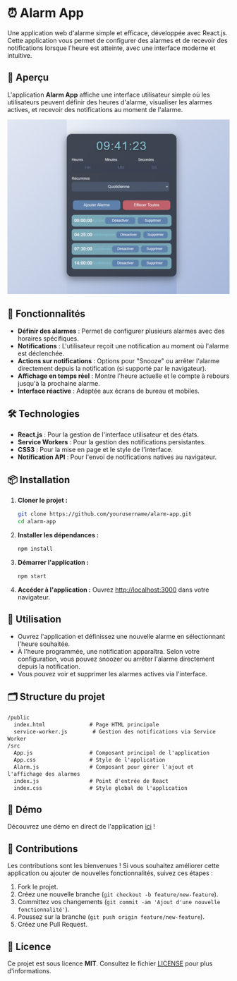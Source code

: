 # ⏰ Alarm App

Une application web d'alarme simple et efficace, développée avec React.js. Cette application vous permet de configurer des alarmes et de recevoir des notifications lorsque l'heure est atteinte, avec une interface moderne et intuitive.

## 🎨 Aperçu

L'application **Alarm App** affiche une interface utilisateur simple où les utilisateurs peuvent définir des heures d'alarme, visualiser les alarmes actives, et recevoir des notifications au moment de l'alarme.

![Alarm App Screenshot](https://github.com/bounyamine/alarm/blob/master/public/screenshots/screen.png)

## 🚀 Fonctionnalités

- **Définir des alarmes** : Permet de configurer plusieurs alarmes avec des horaires spécifiques.
- **Notifications** : L'utilisateur reçoit une notification au moment où l'alarme est déclenchée.
- **Actions sur notifications** : Options pour "Snooze" ou arrêter l'alarme directement depuis la notification (si supporté par le navigateur).
- **Affichage en temps réel** : Montre l'heure actuelle et le compte à rebours jusqu'à la prochaine alarme.
- **Interface réactive** : Adaptée aux écrans de bureau et mobiles.

## 🛠️ Technologies

- **React.js** : Pour la gestion de l'interface utilisateur et des états.
- **Service Workers** : Pour la gestion des notifications persistantes.
- **CSS3** : Pour la mise en page et le style de l'interface.
- **Notification API** : Pour l'envoi de notifications natives au navigateur.

## 📦 Installation

1. **Cloner le projet :**

   ```bash
   git clone https://github.com/yourusername/alarm-app.git
   cd alarm-app
   ```

2. **Installer les dépendances :**

   ```bash
   npm install
   ```

3. **Démarrer l'application :**

   ```bash
   npm start
   ```

4. **Accéder à l'application :**
   Ouvrez [http://localhost:3000](http://localhost:3000) dans votre navigateur.

## 📖 Utilisation

- Ouvrez l'application et définissez une nouvelle alarme en sélectionnant l'heure souhaitée.
- À l'heure programmée, une notification apparaîtra. Selon votre configuration, vous pouvez snoozer ou arrêter l'alarme directement depuis la notification.
- Vous pouvez voir et supprimer les alarmes actives via l'interface.

## 🗂 Structure du projet

```
/public
  index.html              # Page HTML principale
  service-worker.js        # Gestion des notifications via Service Worker
/src
  App.js                  # Composant principal de l'application
  App.css                 # Style de l'application
  Alarm.js                # Composant pour gérer l'ajout et l'affichage des alarmes
  index.js                # Point d'entrée de React
  index.css               # Style global de l'application
```

## 🎥 Démo

Découvrez une démo en direct de l'application [ici](https://your-demo-url.com) !

## 🤝 Contributions

Les contributions sont les bienvenues ! Si vous souhaitez améliorer cette application ou ajouter de nouvelles fonctionnalités, suivez ces étapes :

1. Fork le projet.
2. Créez une nouvelle branche (`git checkout -b feature/new-feature`).
3. Committez vos changements (`git commit -am 'Ajout d'une nouvelle fonctionnalité'`).
4. Poussez sur la branche (`git push origin feature/new-feature`).
5. Créez une Pull Request.

## 📄 Licence

Ce projet est sous licence **MIT**. Consultez le fichier [LICENSE](./LICENSE) pour plus d'informations.
